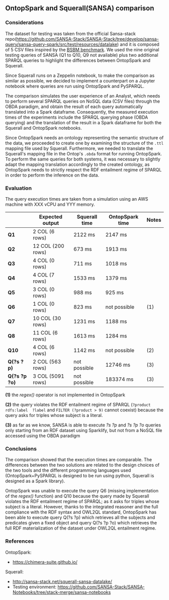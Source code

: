 ## OntopSpark and Squerall(SANSA) comparison

### Considerations

The dataset for testing was taken from the official Sansa-stack repo(https://github.com/SANSA-Stack/SANSA-Stack/tree/develop/sansa-query/sansa-query-spark/src/test/resources/datalake) and it is composed of 5 CSV files inspired by the [BSBM benchmark](http://wifo5-03.informatik.uni-mannheim.de/bizer/berlinsparqlbenchmark/). We used the nine original testing queries of SANSA (Q1 to Q10, Q9 not available) plus two additional SPARQL queries to highlight the differences between OntopSpark and Squerall.

Since Squerall runs on a Zeppelin notebook, to make the comparison as similar as possible, we decided to implement a counterpart on a Jupyter notebook where queries are run using OntopSpark and PySPARQL.

The comparison simulates the user experience of an Analyst, which needs to perform several SPARQL queries on NoSQL data (CSV files) through the OBDA paradigm, and obtain the result of each query automatically translated into a Spark dataframe. Consequently, the measured execution times of the experiments include the SPARQL querying phase (OBDA querying) and the translation of the result in a Spark dataframe for both the Squerall and OntopSpark notebooks.

Since OntopSpark needs an ontology representing the semantic structure of the data, we proceeded to create one by examining the structure of the `.ttl` mapping file used by Squerall. Furthermore, we needed to translate the Squerall's mapping file in the Ontop's `.obda` format for running OntopSpark. To perform the same queries for both systems, it was necessary to slightly adapt the mapping translation accordingly to the created ontology, as OntopSpark needs to strictly respect the RDF entailment regime of SPARQL in order to perform the inference on the data.

### Evaluation

The query execution times are taken from a simulation using an AWS machine with XXX vCPU and YYY memory.

|  | Expected output | Squerall time | OntopSpark time | Notes |
|--|---------------|------------------|-----------------|-------|
| __Q1__ | 2 COL (6 rows) | 2122 ms | 2147 ms |
| __Q2__ | 12 COL (200 rows) | 673 ms | 1913 ms |
| __Q3__ | 4 COL (0 rows) | 711 ms | 1018 ms |
| __Q4__ | 4 COL (7 rows) | 1533 ms | 1379 ms |
| __Q5__ | 3 COL (0 rows) | 988 ms | 925 ms |
| __Q6__ | 1 COL (0 rows) | 823 ms | not possible | (1)|
| __Q7__ | 10 COL (30 rows) | 1231 ms | 1188 ms |
| __Q8__ | 11 COL (6 rows) | 1613 ms | 1284 ms |
| __Q10__ | 4 COL (6 rows) | 1142 ms | not possible | (2) |
| __Q(?s ?p)__ | 2 COL (563 rows) | not possible | 12746 ms | (3) |
| __Q(?s ?p ?o)__ | 3 COL (5091 rows) | not possible | 183374 ms | (3) |

__(1)__ the _regex()_ operator is not implemented in OntopSpark

__(2)__ the query violates the  RDF  entailment  regime  of SPARQL (`?product rdfs:label  ?label` and `FILTER (?product > 9)` cannot coexist) because the query asks for triples whose subject is a literal.

__(3)__ as far as we know, SANSA is able to execute _?s ?p_ and _?s ?p ?o_ queries only starting from an RDF dataset using Sparklify, but not from a NoSQL file accessed using the OBDA paradigm


### Conclusions

The comparison showed that the execution times are comparable. The differences between the two solutions are related to the design choices of the two tools and the different programming languages used (OntopSpark+PySPARQL is designed to be run using python, Squerall is designed as a Spark library).

OntopSpark was unable to execute the query Q6 (missing implementation of the _regex()_ function) and Q10 because the query made by  Squerall violates the RDF entailment regime of SPARQL; as it asks for triples whose subject is a literal. However, thanks to the integrated reasoner and the full compliance with the RDF syntax and OWL2QL standard, OntopSpark has been able to execute query Q(?s ?p) which retrieves all the subjects and predicates given a fixed object and query Q(?s ?p ?o) which retrieves the full RDF materialization of the dataset under OWL2QL entailment regime.

### References

OntopSpark:
  - <https://chimera-suite.github.io/>

Squerall:
  - <http://sansa-stack.net/squerall-sansa-datalake/>
  - Testing environment: <https://github.com/SANSA-Stack/SANSA-Notebooks/tree/stack-merge/sansa-notebooks>
